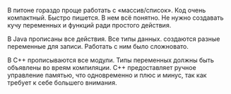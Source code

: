 В питоне гораздо проще работать с «массив/список». Код очень компактный. Быстро пишется. В нем всё понятно. Не нужно создавать кучу переменных и функций ради простого действия.

В Java прописаны все действия. Все типы данных. создаются разные переменные для записи. Работать с ним было сложновато.

В C++ прописываются все модули. Типы переменных должны быть объявлены во вреям компиляции. C++ предоставляет ручное управление памятью, что одновременно и плюс и минус, так как требует к себе большего внимания.
